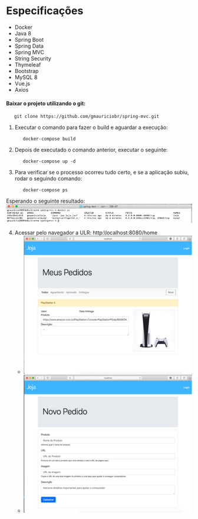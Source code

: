 # Especificações

- Docker
- Java 8
- Spring Boot
- Spring Data
- Spring MVC
- String Security
- Thymeleaf
- Bootstrap
- MySQL 8
- Vue.js
- Axios

#### Baixar o projeto utilizando o git:
 ``` 
    git clone https://github.com/gmauriciobr/spring-mvc.git
 ```

 1. Executar o comando para fazer o build e aguardar a execução:
    ``` 
       docker-compose build 
    ```

 2. Depois de executado o comando anterior, executar o seguinte:
    ``` 
       docker-compose up -d 
    ```
 3. Para verificar se o processo ocorreu tudo certo, e se a aplicação subiu, rodar o seguindo comando:
    ```
       docker-compose ps
    ```
   Esperando o seguinte resultado:
   ![docker-compose-up](images/img_01.png)

4. Acessar pelo navegador a ULR: http:\\localhost:8080/home
   - ![Img01](images/img_02.png)
   - ![Img02](images/img_03.png)




